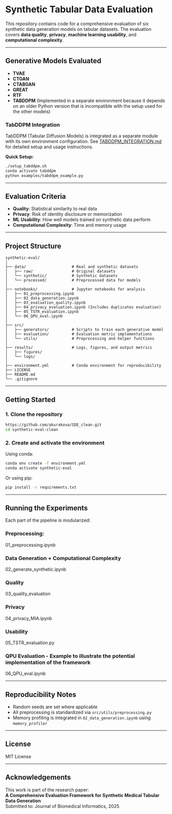 # Synthetic Tabular Data Evaluation

This repository contains code for a comprehensive evaluation of six synthetic data generation models on tabular datasets. The evaluation covers **data quality**, **privacy**, **machine learning usability**, and **computational complexity**.

---

##  Generative Models Evaluated

- **TVAE** 
- **CTGAN** 
- **CTABGAN**
- **GREAT**
- **RTF**
- **TABDDPM** (Implemented in a separate environment because it depends on an older Python version that is incompatible with the setup used for the other models)

### TabDDPM Integration

TabDDPM (Tabular Diffusion Models) is integrated as a separate module with its own environment configuration. See [TABDDPM_INTEGRATION.md](TABDDPM_INTEGRATION.md) for detailed setup and usage instructions.

**Quick Setup:**
```bash
./setup_tabddpm.sh
conda activate tabddpm
python examples/tabddpm_example.py
```

---

##  Evaluation Criteria

- **Quality**: Statistical similarity to real data
- **Privacy**: Risk of identity disclosure or memorization
- **ML Usability**: How well models trained on synthetic data perform
- **Computational Complexity**: Time and memory usage

---

##  Project Structure

```
synthetic-eval/
│
├── data/                    # Real and synthetic datasets
│   ├── raw/                 # Original datasets
│   └── synthetic/           # Synthetic datasets
│   └── processed/           # Preprocessed data for models
│
├── notebooks/               # Jupyter notebooks for analysis
│   ├── 01_preprocessing.ipynb
│   ├── 02_data_generation.ipynb
│   ├── 03_evaluation_quality.ipynb
│   ├── 04_privacy_evaluation.ipynb (Includes duplicates evaluation)
│   ├── 05_TSTR_evaluation.ipynb
│   └── 06_QPU_eval.ipynb
│
├── src/
│   ├── generators/          # Scripts to train each generative model
│   ├── evaluation/          # Evaluation metric implementations
│   └── utils/               # Preprocessing and helper functions
│
├── results/                 # Logs, figures, and output metrics
│   ├── figures/
│   └── logs/
│
├── environment.yml          # Conda environment for reproducibility
├── LICENSE
├── README.md
└── .gitignore
```

---

##  Getting Started

### 1. Clone the repository

```bash
https://github.com/akurakova/SDE_clean.git
cd synthetic-eval-clean
```

### 2. Create and activate the environment

Using conda:

```bash
conda env create -f environment.yml
conda activate synthetic-eval
```

Or using pip:

```bash
pip install -r requirements.txt
```

---

##  Running the Experiments

Each part of the pipeline is modularized:

### Preprocessing:
01_preprocessing.ipynb

### Data Generation + Computational Complexity
02_generate_synthetic.ipynb

### Quality 
03_quality_evaluation

### Privacy
04_privacy_MIA.ipynb

### Usability
05_TSTR_evaluation.py

### QPU Evaluation - Example to illustrate the potential implementation of the framework
06_QPU_eval.ipynb

---

##  Reproducibility Notes

- Random seeds are set where applicable
- All preprocessing is standardized via `src/utils/preprocessing.py`
- Memory profiling is integrated in `02_data_generation.ipynb` using `memory_profiler`

---

##  License

MIT License

---

##  Acknowledgements

This work is part of the research paper:  
**A Comprehensive Evaluation Framework for Synthetic
Medical Tabular Data Generation**  
Submitted to: Journal of Biomedical Informatics, 2025
